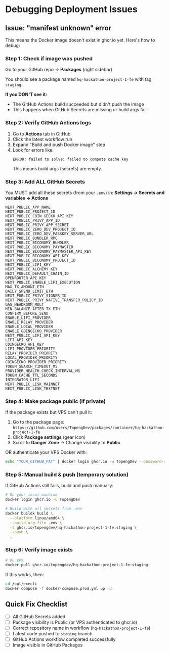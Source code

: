 # Debugging Deployment Issues

## Issue: "manifest unknown" error

This means the Docker image doesn't exist in ghcr.io yet. Here's how to debug:

### Step 1: Check if image was pushed

Go to your GitHub repo → **Packages** (right sidebar)

You should see a package named `hq-hackathon-project-1-fe` with tag `staging`.

**If you DON'T see it:**
- The GitHub Actions build succeeded but didn't push the image
- This happens when GitHub Secrets are missing or build args fail

### Step 2: Verify GitHub Actions logs

1. Go to **Actions** tab in GitHub
2. Click the latest workflow run
3. Expand "Build and push Docker image" step
4. Look for errors like:
   ```
   ERROR: failed to solve: failed to compute cache key
   ```
   This means build args (secrets) are empty.

### Step 3: Add ALL GitHub Secrets

You MUST add all these secrets (from your `.env`) in:
**Settings → Secrets and variables → Actions**

```
NEXT_PUBLIC_APP_NAME
NEXT_PUBLIC_PROJECT_ID
NEXT_PUBLIC_COIN_GECKO_API_KEY
NEXT_PUBLIC_PRIVY_APP_ID
NEXT_PUBLIC_PRIVY_APP_SECRET
NEXT_PUBLIC_ZERO_DEV_PROJECT_ID
NEXT_PUBLIC_ZERO_DEV_PASSKEY_SERVER_URL
NEXT_PUBLIC_BUNDLER_RPC
NEXT_PUBLIC_BICONOMY_BUNDLER
NEXT_PUBLIC_BICONOMY_PAYMASTER
NEXT_PUBLIC_BICONOMY_PAYMASTER_API_KEY
NEXT_PUBLIC_BICONOMY_API_KEY
NEXT_PUBLIC_BICONOMY_PROJECT_ID
NEXT_PUBLIC_LIFI_KEY
NEXT_PUBLIC_ALCHEMY_KEY
NEXT_PUBLIC_DEFAULT_CHAIN_ID
OPENROUTER_API_KEY
NEXT_PUBLIC_ENABLE_LIFI_EXECUTION
MAX_TX_AMOUNT_ETH
DAILY_SPEND_LIMIT_ETH
NEXT_PUBLIC_PRIVY_SIGNER_ID
NEXT_PUBLIC_PRIVY_NATIVE_TRANSFER_POLICY_ID
GAS_HEADROOM_MULT
MIN_BALANCE_AFTER_TX_ETH
CONFIRM_BEFORE_SEND
ENABLE_LIFI_PROVIDER
ENABLE_RELAY_PROVIDER
ENABLE_LOCAL_PROVIDER
ENABLE_COINGECKO_PROVIDER
NEXT_PUBLIC_LIFI_API_KEY
LIFI_API_KEY
COINGECKO_API_KEY
LIFI_PROVIDER_PRIORITY
RELAY_PROVIDER_PRIORITY
LOCAL_PROVIDER_PRIORITY
COINGECKO_PROVIDER_PRIORITY
TOKEN_SEARCH_TIMEOUT_MS
PROVIDER_HEALTH_CHECK_INTERVAL_MS
TOKEN_CACHE_TTL_SECONDS
INTEGRATOR_LIFI
NEXT_PUBLIC_LISK_MAINNET
NEXT_PUBLIC_LISK_TESTNET
```

### Step 4: Make package public (if private)

If the package exists but VPS can't pull it:

1. Go to the package page: `https://github.com/users/TopengDev/packages/container/hq-hackathon-project-1-fe`
2. Click **Package settings** (gear icon)
3. Scroll to **Danger Zone** → Change visibility to **Public**

OR authenticate your VPS Docker with:
```bash
echo "YOUR_GITHUB_PAT" | docker login ghcr.io -u TopengDev --password-stdin
```

### Step 5: Manual build & push (temporary solution)

If GitHub Actions still fails, build and push manually:

```bash
# On your local machine
docker login ghcr.io -u TopengDev

# Build with all secrets from .env
docker buildx build \
  --platform linux/amd64 \
  --build-arg-file .env \
  -t ghcr.io/topengdev/hq-hackathon-project-1-fe:staging \
  --push \
  .
```

### Step 6: Verify image exists

```bash
# On VPS
docker pull ghcr.io/topengdev/hq-hackathon-project-1-fe:staging
```

If this works, then:
```bash
cd /opt/execfi
docker compose -f docker-compose.prod.yml up -d
```

## Quick Fix Checklist

- [ ] All GitHub Secrets added
- [ ] Package visibility is Public (or VPS authenticated to ghcr.io)
- [ ] Correct repository name in workflow (`hq-hackathon-project-1-fe`)
- [ ] Latest code pushed to `staging` branch
- [ ] GitHub Actions workflow completed successfully
- [ ] Image visible in GitHub Packages
